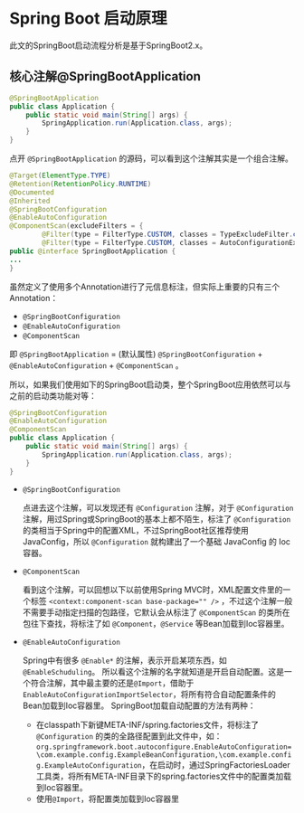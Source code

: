 # Spring Boot 启动原理

此文的SpringBoot启动流程分析是基于SpringBoot2.x。

## 核心注解@SpringBootApplication

```java
@SpringBootApplication
public class Application {
	public static void main(String[] args) {
		SpringApplication.run(Application.class, args);
	}
}
```
点开 `@SpringBootApplication` 的源码，可以看到这个注解其实是一个组合注解。

```java
@Target(ElementType.TYPE)
@Retention(RetentionPolicy.RUNTIME)
@Documented
@Inherited
@SpringBootConfiguration
@EnableAutoConfiguration
@ComponentScan(excludeFilters = {
        @Filter(type = FilterType.CUSTOM, classes = TypeExcludeFilter.class),
        @Filter(type = FilterType.CUSTOM, classes = AutoConfigurationExcludeFilter.class) })
public @interface SpringBootApplication {
...
}
```

虽然定义了使用多个Annotation进行了元信息标注，但实际上重要的只有三个Annotation：
- `@SpringBootConfiguration`
-  `@EnableAutoConfiguration`
-  `@ComponentScan` 

即 `@SpringBootApplication` = (默认属性) `@SpringBootConfiguration` + `@EnableAutoConfiguration` + `@ComponentScan` 。

所以，如果我们使用如下的SpringBoot启动类，整个SpringBoot应用依然可以与之前的启动类功能对等：
```java
@SpringBootConfiguration
@EnableAutoConfiguration
@ComponentScan
public class Application {
    public static void main(String[] args) {
        SpringApplication.run(Application.class, args);
    }
}
```

- `@SpringBootConfiguration`

	点进去这个注解，可以发现还有 `@Configuration` 注解，对于 `@Configuration` 注解，用过Spring或SpringBoot的基本上都不陌生，标注了 `@Configuration` 的类相当于Spring中的配置XML，不过SpringBoot社区推荐使用JavaConfig，所以 `@Configuration` 就构建出了一个基础 JavaConfig 的 Ioc 容器。
	
- `@ComponentScan`

	看到这个注解，可以回想以下以前使用Spring MVC时，XML配置文件里的一个标签 `<context:component-scan base-package="" />` ，不过这个注解一般不需要手动指定扫描的包路径，它默认会从标注了 `@ComponentScan` 的类所在包往下查找，将标注了如 `@Component`，`@Service` 等Bean加载到Ioc容器里。

- `@EnableAutoConfiguration`

	Spring中有很多 `@Enable*` 的注解，表示开启某项东西，如 `@EnableSchuduling`。 所以看这个注解的名字就知道是开启自动配置。这是一个符合注解，其中最主要的还是`@Import`，借助于 `EnableAutoConfigurationImportSelector`，将所有符合自动配置条件的Bean加载到Ioc容器里。
	SpringBoot加载自动配置的方法有两种：
	
	* 在classpath下新键META-INF/spring.factories文件，将标注了`@Configuration` 的类的全路径配置到此文件中，如：`org.springframework.boot.autoconfigure.EnableAutoConfiguration=\com.example.config.ExampleBeanConfiguration,\com.example.config.ExampleAutoConfiguration`，在启动时，通过SpringFactoriesLoader工具类，将所有META-INF目录下的spring.factories文件中的配置类加载到Ioc容器里。
	* 使用`@Import`，将配置类加载到Ioc容器里